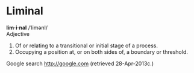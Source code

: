 Liminal
=======

**lim·i·nal** /ˈlimənl/  
Adjective

1. Of or relating to a transitional or initial stage of a process.
1. Occupying a position at, or on both sides of, a boundary or threshold.

Google search http://google.com (retrieved 28-Apr-2013c.)
